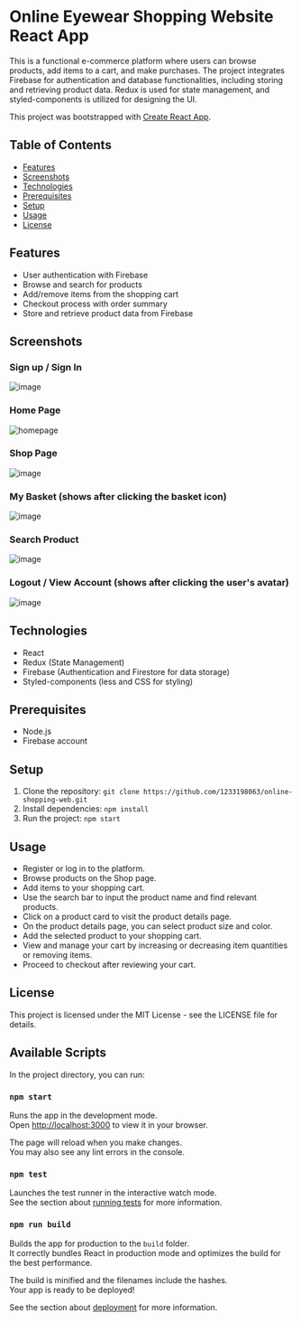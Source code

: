 # Online Eyewear Shopping Website React App

This is a functional e-commerce platform where users can browse products, add items to a cart, and make purchases. The project integrates Firebase for authentication and database functionalities, including storing and retrieving product data. Redux is used for state management, and styled-components is utilized for designing the UI.

This project was bootstrapped with [Create React App](https://github.com/facebook/create-react-app).

## Table of Contents
- [Features](#features)
- [Screenshots](#screenshots)
- [Technologies](#technologies)
- [Prerequisites](#prerequisites)
- [Setup](#setup)
- [Usage](#usage)
- [License](#license)

## Features
- User authentication with Firebase
- Browse and search for products
- Add/remove items from the shopping cart
- Checkout process with order summary
- Store and retrieve product data from Firebase

## Screenshots
### Sign up / Sign In
  ![image](https://github.com/user-attachments/assets/59229384-0d21-47c4-a397-af65decbaa12)
### Home Page
![homepage](https://github.com/user-attachments/assets/4cac764c-8aed-4706-928c-782a1e793367)

### Shop Page
   ![image](https://github.com/user-attachments/assets/db17079a-e4fd-4e18-babe-df2aa67fee87)
### My Basket (shows after clicking the basket icon)
  ![image](https://github.com/user-attachments/assets/730e7085-2590-4eaa-bb46-53ee8af77d1d)
### Search Product
  ![image](https://github.com/user-attachments/assets/f656c3c1-02aa-4d91-ba85-c997f4b8c725)
### Logout / View Account (shows after clicking the user's avatar)
  ![image](https://github.com/user-attachments/assets/7e93fbaa-7abd-46fc-8de3-73e6d090bfd9)


## Technologies
- React
- Redux (State Management)
- Firebase (Authentication and Firestore for data storage)
- Styled-components (less and CSS for styling)

## Prerequisites
- Node.js
- Firebase account

## Setup

1. Clone the repository:
   `git clone https://github.com/1233198063/online-shopping-web.git`
2. Install dependencies:
   `npm install`
3. Run the project:
   `npm start`

## Usage
- Register or log in to the platform.
- Browse products on the Shop page.
- Add items to your shopping cart.
- Use the search bar to input the product name and find relevant products.
- Click on a product card to visit the product details page.
- On the product details page, you can select product size and color.
- Add the selected product to your shopping cart.
- View and manage your cart by increasing or decreasing item quantities or removing items.
- Proceed to checkout after reviewing your cart.

## License
This project is licensed under the MIT License - see the LICENSE file for details.



## Available Scripts

In the project directory, you can run:

### `npm start`

Runs the app in the development mode.\
Open [http://localhost:3000](http://localhost:3000) to view it in your browser.

The page will reload when you make changes.\
You may also see any lint errors in the console.

### `npm test`

Launches the test runner in the interactive watch mode.\
See the section about [running tests](https://facebook.github.io/create-react-app/docs/running-tests) for more information.

### `npm run build`

Builds the app for production to the `build` folder.\
It correctly bundles React in production mode and optimizes the build for the best performance.

The build is minified and the filenames include the hashes.\
Your app is ready to be deployed!

See the section about [deployment](https://facebook.github.io/create-react-app/docs/deployment) for more information.

